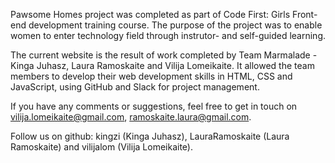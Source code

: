 Pawsome Homes project was completed as part of Code First: Girls Front-end development training course.
The purpose of the project was to enable women to enter technology field through instrutor- and self-guided learning.

The current website is the result of work completed by Team Marmalade - Kinga Juhasz, Laura Ramoskaite and Vilija Lomeikaite.
It allowed the team members to develop their web development skills in HTML, CSS and JavaScript, using GitHub and Slack for project management.

If you have any comments or suggestions, feel free to get in touch on vilija.lomeikaite@gmail.com, ramoskaite.laura@gmail.com.

Follow us on github: kingzi (Kinga Juhasz), LauraRamoskaite (Laura Ramoskaite) and vilijalom (Vilija Lomeikaite).
